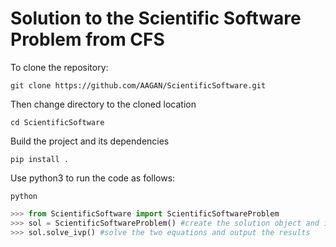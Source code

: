 # Solution to the Scientific Software Problem from CFS

To clone the repository:

```shell
git clone https://github.com/AAGAN/ScientificSoftware.git
```

Then change directory to the cloned location

```shell
cd ScientificSoftware
```

Build the project and its dependencies

```shell
pip install .
```

Use python3 to run the code as follows:

```shell
python
```

```python
>>> from ScientificSoftware import ScientificSoftwareProblem  
>>> sol = ScientificSoftwareProblem() #create the solution object and initialize
>>> sol.solve_ivp() #solve the two equations and output the results
```